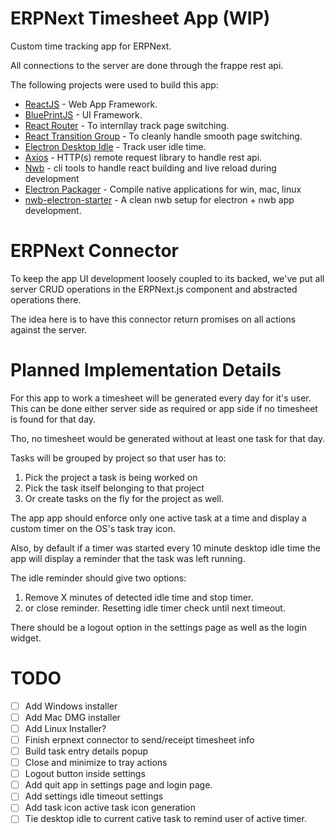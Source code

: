 # ERPNext Timesheet App (WIP)

Custom time tracking app for ERPNext.

All connections to the server are done through the frappe rest api.

The following projects were used to build this app:

- [ReactJS](https://reactjs.org/docs/getting-started.html) - Web App Framework.
- [BluePrintJS](http://blueprintjs.com/docs/#blueprint) - UI Framework.
- [React Router](https://reacttraining.com/react-router/) - To internllay track page switching.
- [React Transition Group](https://reactcommunity.org/react-transition-group/) - To cleanly handle smooth page switching.
- [Electron Desktop Idle](https://github.com/bithavoc/node-desktop-idle) - Track user idle time.
- [Axios](https://github.com/axios/axios) - HTTP(s) remote request library to handle rest api.
- [Nwb](https://github.com/insin/nwb) - cli tools to handle react building and live reload during development
- [Electron Packager](https://github.com/electron-userland/electron-packager) - Compile native applications for win, mac, linux
- [nwb-electron-starter](https://github.com/brumm/nwb-electron-starter) - A clean nwb setup for electron + nwb app development.

# ERPNext Connector

To keep the app UI development loosely coupled to its backed, we've put all server CRUD operations in the ERPNext.js component and abstracted operations there. 

The idea here is to have this connector return promises on all actions against the server.

# Planned Implementation Details

For this app to work a timesheet will be generated every day for it's user. This can be done either server side as required or app side if no timesheet is found for that day. 

Tho, no timesheet would be generated without at least one task for that day.

Tasks will be grouped by project so that user has to:

1) Pick the project a task is being worked on
2) Pick the task itself belonging to that project
3) Or create tasks on the fly for the project as well.

The app app should enforce only one active task at a time and display a custom timer on the OS's task tray icon.

Also, by default if a timer was started every 10 minute desktop idle time the app will display a reminder that the task was left running.

The idle reminder should give two options: 

1) Remove X minutes of detected idle time and stop timer.
2) or close reminder. Resetting idle timer check until next timeout.

There should be a logout option in the settings page as well as the login widget.



# TODO

- [ ] Add Windows installer
- [ ] Add Mac DMG installer
- [ ] Add Linux Installer?
- [ ] Finish erpnext connector to send/receipt timesheet info
- [ ] Build task entry details popup
- [ ] Close and minimize to tray actions
- [ ] Logout button inside settings
- [ ] Add quit app in settings page and login page.
- [ ] Add settings idle timeout settings
- [ ] Add task icon active task icon generation
- [ ] Tie desktop idle to current cative task to remind user of active timer.
